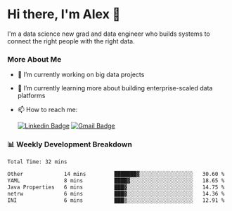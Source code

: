 # Hi there, I'm Alex  👋

I'm a data science new grad and data engineer who builds systems to connect the right people with the right data. 

### More About Me

- 🔭 I’m currently working on big data projects
- 🌱 I’m currently learning more about building enterprise-scaled data platforms
- 📫 How to reach me:

  [![Linkedin Badge](https://img.shields.io/badge/LinkedIn-0077B5?style=for-the-badge&logo=linkedin&logoColor=white)](https://www.linkedin.com/in/itsalexchen) [![Gmail Badge](https://img.shields.io/badge/Gmail-D14836?style=for-the-badge&logo=gmail&logoColor=white)](mailto:itsalexchen@gmail.com)




### 📊 Weekly Development Breakdown
<!--START_SECTION:waka-->

```txt
Total Time: 32 mins

Other             14 mins         ███████▓░░░░░░░░░░░░░░░░░   30.60 %
YAML              8 mins          ████▓░░░░░░░░░░░░░░░░░░░░   18.65 %
Java Properties   6 mins          ███▓░░░░░░░░░░░░░░░░░░░░░   14.75 %
netrw             6 mins          ███▓░░░░░░░░░░░░░░░░░░░░░   14.36 %
INI               6 mins          ███▒░░░░░░░░░░░░░░░░░░░░░   12.91 %
```

<!--END_SECTION:waka-->
